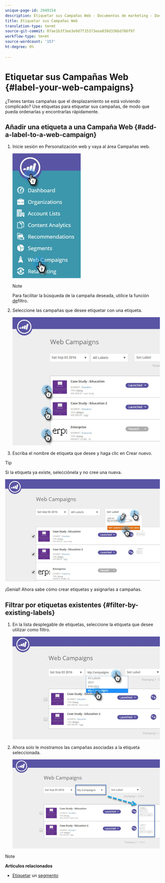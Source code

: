 ```yaml
---
unique-page-id: 2949154
description: Etiquetar sus Campañas Web - Documentos de marketing - Documentación del producto
title: Etiquetar sus Campañas Web
translation-type: tm+mt
source-git-commit: 07ae1b3f3ee3e9d7f35373eea039d336bd786f97
workflow-type: tm+mt
source-wordcount: '157'
ht-degree: 0%

---
```



# Etiquetar sus Campañas Web {#label-your-web-campaigns}

¿Tienes tantas campañas que el desplazamiento se está volviendo complicado? Use etiquetas para etiquetar sus campañas, de modo que pueda ordenarlas y encontrarlas rápidamente.

## Añadir una etiqueta a una Campaña Web {#add-a-label-to-a-web-campaign}

1. Inicie sesión en Personalización web y vaya al área Campañas web.

   ![](assets/web-campaigns-hand.jpg)

   >[!NOTE]
   >
   >Para facilitar la búsqueda de la campaña deseada, utilice la función [de](filter-web-campaigns.md)filtro.

1. Seleccione las campañas que desee etiquetar con una etiqueta.

   ![](assets/web-campaigns-label.jpg)

1. Escriba el nombre de etiqueta que desee y haga clic en Crear nuevo.

>[!TIP]
>
>Si la etiqueta ya existe, selecciónela y no cree una nueva.

![](assets/web-campaigns-set-label.jpg)

¡Genial! Ahora sabe cómo crear etiquetas y asignarlas a campañas.

## Filtrar por etiquetas existentes {#filter-by-existing-labels}

1. En la lista desplegable de etiquetas, seleccione la etiqueta que desee utilizar como filtro.

   ![](assets/web-campaigns-my-campaigns-dropdown.jpg)

1. Ahora solo le mostramos las campañas asociadas a la etiqueta seleccionada.

   ![](assets/web-campaigns-label-showing.jpg)

>[!NOTE]
>
>**Artículos relacionados**
>
>* [Etiquetar](create-a-new-in-zone-web-campaign.md) un [segmento](../../../product-docs/web-personalization/using-web-segments/label-your-segment.md)

>



